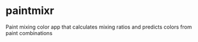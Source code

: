 # paintmixr
Paint mixing color app that calculates mixing ratios and predicts colors from paint combinations
